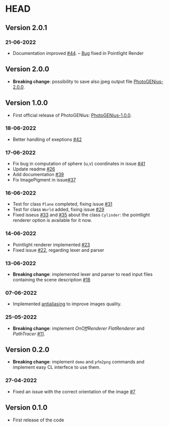 # HEAD
## Version 2.0.1

### 21-06-2022
- Documentation improved [#44](https://github.com/frasalt/PhotoGENius/pull/44).
– [Bug](https://github.com/frasalt/PhotoGENius/pull/43/commits/e0aeb3f513ea07ee5ba61d2aef0d4bf6802e1440) fixed in Pointlight Render 

## Version 2.0.0
- **Breaking change**: possibility to save also jpeg output file [PhotoGENius-2.0.0](https://github.com/frasalt/PhotoGENius/releases/tag/v2.0.0).

## Version 1.0.0
- First official release of PhotoGENius: [PhotoGENius-1.0.0](https://github.com/frasalt/PhotoGENius/releases/tag/v1.0.0).

### 18-06-2022
- Better handling of exeptions [#42](https://github.com/frasalt/PhotoGENius/pull/42)

### 17-06-2022
- Fix bug in computation of sphere (u,v) coordinates in issue [#41](https://github.com/frasalt/PhotoGENius/issues/41)
- Update readme [#26](https://github.com/frasalt/PhotoGENius/pull/26)
- Add documentation [#39](https://github.com/frasalt/PhotoGENius/issues/39)
- Fix ImagePigment in issue[#37](https://github.com/frasalt/PhotoGENius/issues/37)

### 16-06-2022
- Test for class `Plane` completed, fixing issue [#31](https://github.com/frasalt/PhotoGENius/issues/31)
- Test for class `World` added, fixing issue [#29](https://github.com/frasalt/PhotoGENius/issues/29)
- Fixed isseus [#33](https://github.com/frasalt/PhotoGENius/issues/33) and [#35](https://github.com/frasalt/PhotoGENius/issues/35) about the class `Cylinder`: the pointlight renderer option is available for it now.

### 14-06-2022
- Pointlight renderer implemented [#23](https://github.com/frasalt/PhotoGENius/pull/23)
- Fixed issue [#22](https://github.com/frasalt/PhotoGENius/commit/c9909fc0577c56fc37eadeb1edb3d4cfbcd37d36), regarding lexer and parser

### 13-06-2022
- **Breaking change**: implemented lexer and parser to read input files containing the scene description [#18](https://github.com/frasalt/PhotoGENius/pull/18)

### 07-06-2022
- Implemented [antialiasing](https://github.com/frasalt/PhotoGENius/pull/19/commits/12c1eceeb410fae05f66a57f0a612d88e4cc119d) to improve images quality.

### 25-05-2022
- **Breaking change**: implement *OnOffRenderer* *FlatRenderer* and *PathTracer* [#11](https://github.com/frasalt/PhotoGENius/pull/11).


## Version 0.2.0
- **Breaking change**: implement `demo` and `pfm2png` commands and implement easy CL interfece to use them.


### 27-04-2022
- Fixed an issue with the correct orientation of the image [#7](https://github.com/frasalt/PhotoGENius/issues/7)

## Version 0.1.0
- First release of the code
